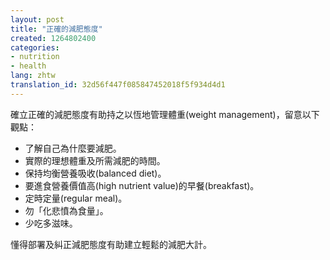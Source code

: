 ```yaml
---
layout: post
title: "正確的減肥態度"
created: 1264802400
categories:
- nutrition
- health
lang: zhtw
translation_id: 32d56f447f085847452018f5f934d4d1
---
```

<!--break-->
<p>確立正確的減肥態度有助持之以恆地管理體重(weight management)，留意以下觀點：</p>

<ul>
<li>了解自己為什麼要減肥。 </li>
<li>實際的理想體重及所需減肥的時間。 </li>
<li>保持均衡營養吸收(balanced diet)。 </li><li>要進食營養價值高(high nutrient value)的早餐(breakfast)。 </li>
<li>定時定量(regular meal)。 </li>
<li>勿「化悲憤為食量」。 </li>
<li>少吃多滋味。 </li>
</ul>

<p>懂得部署及糾正減肥態度有助建立輕鬆的減肥大計。 </p>
